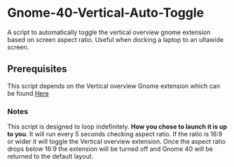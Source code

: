 # Gnome-40-Vertical-Auto-Toggle
A script to automatically toggle the vertical overview gnome extension based on screen aspect ratio. Useful when docking a laptop to an ultawide screen.

## Prerequisites
This script depends on the Vertical overview Gnome extension which can be found [Here](https://extensions.gnome.org/extension/4144/vertical-overview/)

### Notes
This script is designed to loop indefinitely. **How you chose to launch it is up to you**. It will run every 5 seconds checking aspect ratio. If the ratio is 16:9 or wider it will toggle the Vertical overview extension. Once the aspect ratio drops below 16:9 the extension will be turned off and Gnome 40 will be returned to the default layout.
